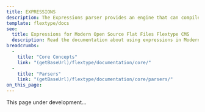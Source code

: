 ```yaml
---
title: EXPRESSIONS
description: The Expressions parser provides an engine that can compile and evaluate expressions.
template: flextype/docs
seo:
  title: Expressions for Modern Open Source Flat Files Flextype CMS
  description: Read the documentation about using expressions in Modern Open Source Flat Files Flextype CMS
breadcrumbs:
  -
    title: "Core Concepts"
    link: "(getBaseUrl)/flextype/documentation/core/"
  -
    title: "Parsers"
    link: "(getBaseUrl)/flextype/documentation/core/parsers/"
on_this_page:
---
```


This page under development...